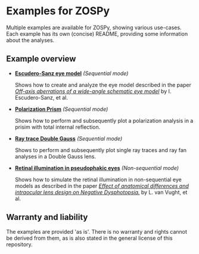 # Examples for ZOSPy

Multiple examples are available for ZOSPy, showing various use-cases. Each example has its own (concise) README, providing some information about the analyses.

## Example overview

* **[Escudero-Sanz eye model](Escudero-Sanz%20eye%20model)** _(Sequential mode)_

  Shows how to create and analyze the eye model described in the paper _[Off-axis aberrations of a wide-angle schematic eye model](https://doi.org/10.1364/JOSAA.16.001881)_  by I. Escudero-Sanz, et al.

* **[Polarization Prism](Polarization%20Prism)** _(Sequential mode)_

  Shows how to perform and subsequently plot a polarization analysis in a prisim with total internal reflection.

* **[Ray trace Double Gauss](Ray%20trace%20Double%20Gauss)** _(Sequential mode)_

  Shows to perform and subsequently plot single ray traces and ray fan analyses in a Double Gauss lens.

* **[Retinal illumination in pseudophakic eyes](Retinal%20illumination%20in%20pseudophakic%20eyes%20with%20and%20without%20Negative%20Dysphotopsia)** _(Non-sequential mode)_

  Shows how to simulate the retinal illumination in non-sequential eye models as described in the paper _[Effect of anatomical differences and intraocular lens design on Negative
Dysphotopsia.](https://doi.org/10.1097/j.jcrs.0000000000001054)_  by L. van Vught, et al.

## Warranty and liability

The examples are provided 'as is'. There is no warranty and rights cannot be derived from them, as is also stated in the general license of this repository.